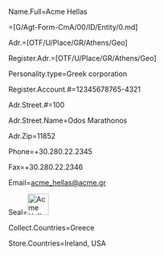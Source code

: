 Name.Full=Acme Hellas

=[G/Agt-Form-CmA/00/ID/Entity/0.md]

Adr.=[OTF/U/Place/GR/Athens/Geo]

Register.Adr.=[OTF/U/Place/GR/Athens/Geo]

Personality.type=Greek corporation

Register.Account.#=12345678765-4321

Adr.Street.#=100

Adr.Street.Name=Odos Marathonos

Adr.Zip=11852

Phone=+30.280.22.2345

Fax=+30.280.22.2346

Email=acme_hellas@acme.gr

Seal=<img src="http://vignette1.wikia.nocookie.net/familyguy/images/7/7d/ACME.png/revision/latest?cb=20100821210849" alt="Acme Hellas" height="42" width="42">

Collect.Countries=Greece

Store.Countries=Ireland, USA
